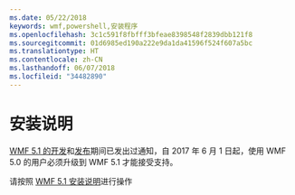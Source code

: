 ```yaml
---
ms.date: 05/22/2018
keywords: wmf,powershell,安装程序
ms.openlocfilehash: 3c1c591f8fbfff3bfeae8398548f2839dbb121f8
ms.sourcegitcommit: 01d6985ed190a222e9da1da41596f524f607a5bc
ms.translationtype: HT
ms.contentlocale: zh-CN
ms.lasthandoff: 06/07/2018
ms.locfileid: "34482890"
---
```

# <a name="installation-instructions"></a>安装说明

[WMF 5.1 的开发](https://blogs.msdn.microsoft.com/powershell/2016/04/06/windows-management-framework-5-0-updates-and-wmf-5-1/)和[发布](https://blogs.msdn.microsoft.com/powershell/2017/03/28/windows-management-framework-wmf-5-1-now-in-microsoft-update-catalog/)期间已发出过通知，自 2017 年 6 月 1 日起，使用 WMF 5.0 的用户必须升级到 WMF 5.1 才能接受支持。

请按照 [WMF 5.1 安装说明](..\5.1\install-configure.md)进行操作 
